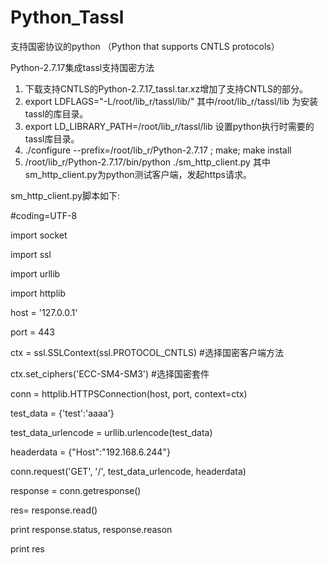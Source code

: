 # Python_Tassl
支持国密协议的python （Python that supports CNTLS protocols）

Python-2.7.17集成tassl支持国密方法
1.	下载支持CNTLS的Python-2.7.17_tassl.tar.xz增加了支持CNTLS的部分。
2.	export LDFLAGS="-L/root/lib_r/tassl/lib/"  其中/root/lib_r/tassl/lib 为安装tassl的库目录。
3.	export LD_LIBRARY_PATH=/root/lib_r/tassl/lib    设置python执行时需要的tassl库目录。
4.	./configure --prefix=/root/lib_r/Python-2.7.17 ; make; make install
5.	/root/lib_r/Python-2.7.17/bin/python ./sm_http_client.py 其中sm_http_client.py为python测试客户端，发起https请求。

sm_http_client.py脚本如下:

#coding=UTF-8

import socket

import ssl 

import urllib

import httplib


host = '127.0.0.1'


port = 443 


ctx = ssl.SSLContext(ssl.PROTOCOL_CNTLS)    #选择国密客户端方法

ctx.set_ciphers('ECC-SM4-SM3')    #选择国密套件


conn = httplib.HTTPSConnection(host, port, context=ctx)


test_data = {'test':'aaaa'}

test_data_urlencode = urllib.urlencode(test_data)

headerdata = {"Host":"192.168.6.244"}


conn.request('GET', '/', test_data_urlencode, headerdata)

response = conn.getresponse()

res= response.read()

print response.status, response.reason

print res 
